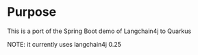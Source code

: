 # Purpose

This is a port of the Spring Boot demo of Langchain4j to Quarkus

NOTE: it currently uses langchain4j 0.25
